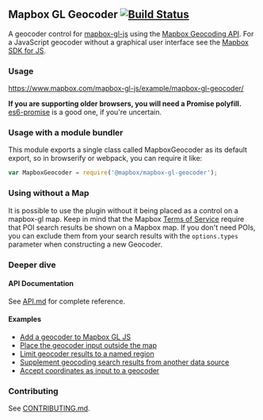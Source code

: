 Mapbox GL Geocoder [![Build Status](https://travis-ci.com/mapbox/mapbox-gl-geocoder.svg?branch=master)](https://travis-ci.com/mapbox/mapbox-gl-geocoder)
---

A geocoder control for [mapbox-gl-js](https://github.com/mapbox/mapbox-gl-js) using the [Mapbox Geocoding API](https://docs.mapbox.com/api/search/#geocoding). For a JavaScript geocoder without a graphical user interface see the [Mapbox SDK for JS](https://github.com/mapbox/mapbox-sdk-js/blob/master/docs/services.md#geocoding).

### Usage

https://www.mapbox.com/mapbox-gl-js/example/mapbox-gl-geocoder/

**If you are supporting older browsers, you will need a Promise polyfill.**
[es6-promise](https://github.com/stefanpenner/es6-promise) is a good one, if you're uncertain.

### Usage with a module bundler

This module exports a single class called MapboxGeocoder as its default export,
so in browserify or webpack, you can require it like:

```js
var MapboxGeocoder = require('@mapbox/mapbox-gl-geocoder');
```

###  Using without a Map
It is possible to use the plugin without it being placed as a control on a mapbox-gl map. Keep in mind that the Mapbox [Terms of Service](https://www.mapbox.com/legal/tos#[GAGA]) require that POI search results be shown on a Mapbox map. If you don't need POIs, you can exclude them from your search results with the `options.types` parameter  when constructing a new Geocoder. 

### Deeper dive

#### API Documentation

See [API.md](https://github.com/mapbox/mapbox-gl-geocoder/blob/master/API.md) for complete reference.

#### Examples

 - [Add a geocoder to Mapbox GL JS](https://www.mapbox.com/mapbox-gl-js/example/mapbox-gl-geocoder/)
 - [Place the geocoder input outside the map](https://www.mapbox.com/mapbox-gl-js/example/mapbox-gl-geocoder-outside-the-map/)
 - [Limit geocoder results to a named region](https://www.mapbox.com/mapbox-gl-js/example/mapbox-gl-geocoder-limit-region/)
 - [Supplement geocoding search results from another data source](https://www.mapbox.com/mapbox-gl-js/example/forward-geocode-custom-data/)
 - [Accept coordinates as input to a geocoder](https://www.mapbox.com/mapbox-gl-js/example/mapbox-gl-geocoder-accept-coordinates/)

### Contributing

See [CONTRIBUTING.md](https://github.com/mapbox/mapbox-gl-geocoder/blob/master/CONTRIBUTING.md).
